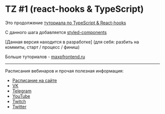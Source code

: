 TZ #1 (react-hooks & TypeScript)
===

Это продолжение [туториала по TypeScript & React-hooks](https://habr.com/ru/post/443424/)

С данного шага добавляется [styled-components](https://www.styled-components.com/)

[Данная версия находится в разработке] (для себя: разбить на коммиты, старт / процесс / финиш)

Больше туториалов - [maxpfrontend.ru](https://maxpfrontend.ru/)

---

Расписания вебинаров и прочая полезная информация:
+ [Расписание на сайте](https://maxpfrontend.ru/raspisanie/)
+ [VK](http://vk.com/maxpfrontend)
+ [Telegram](https://t.me/maxpfrontend)
+ [YouTube](https://www.youtube.com/channel/UCqJyAVWwIqPWKEkfCSP1y4Q)
+ [Twitch](https://www.twitch.tv/maxpfrontend)
+ [Twitter](https://twitter.com/MaxPatsiansky)
